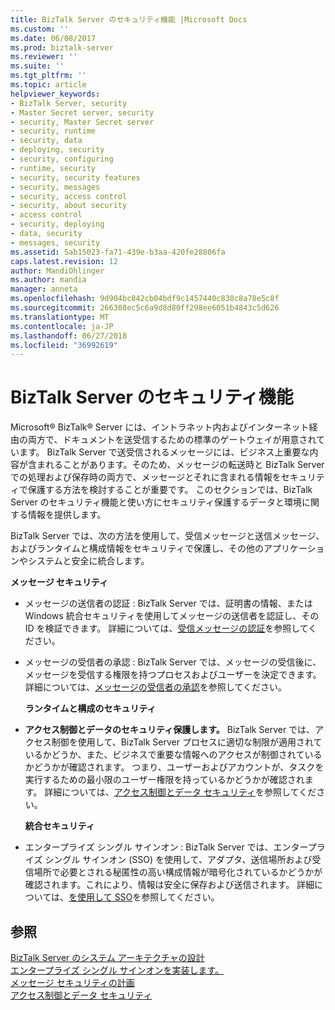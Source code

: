 ```yaml
---
title: BizTalk Server のセキュリティ機能 |Microsoft Docs
ms.custom: ''
ms.date: 06/08/2017
ms.prod: biztalk-server
ms.reviewer: ''
ms.suite: ''
ms.tgt_pltfrm: ''
ms.topic: article
helpviewer_keywords:
- BizTalk Server, security
- Master Secret server, security
- security, Master Secret server
- security, runtime
- security, data
- deploying, security
- security, configuring
- runtime, security
- security, security features
- security, messages
- security, access control
- security, about security
- access control
- security, deploying
- data, security
- messages, security
ms.assetid: 5ab15023-fa71-439e-b3aa-420fe28806fa
caps.latest.revision: 12
author: MandiOhlinger
ms.author: mandia
manager: anneta
ms.openlocfilehash: 9d904bc842cb04bdf9c1457440c838c8a78e5c8f
ms.sourcegitcommit: 266308ec5c6a9d8d80ff298ee6051b4843c5d626
ms.translationtype: MT
ms.contentlocale: ja-JP
ms.lasthandoff: 06/27/2018
ms.locfileid: "36992619"
---
```

# <a name="security-features-in-biztalk-server"></a>BizTalk Server のセキュリティ機能
Microsoft® BizTalk® Server には、イントラネット内およびインターネット経由の両方で、ドキュメントを送受信するための標準のゲートウェイが用意されています。 BizTalk Server で送受信されるメッセージには、ビジネス上重要な内容が含まれることがあります。そのため、メッセージの転送時と BizTalk Server での処理および保存時の両方で、メッセージとそれに含まれる情報をセキュリティで保護する方法を検討することが重要です。 このセクションでは、BizTalk Server のセキュリティ機能と使い方にセキュリティ保護するデータと環境に関する情報を提供します。  
  
 BizTalk Server では、次の方法を使用して、受信メッセージと送信メッセージ、およびランタイムと構成情報をセキュリティで保護し、その他のアプリケーションやシステムと安全に統合します。  
  
 **メッセージ セキュリティ**  
  
- メッセージの送信者の認証 : BizTalk Server では、証明書の情報、または Windows 統合セキュリティを使用してメッセージの送信者を認証し、その ID を検証できます。 詳細については、[受信メッセージの認証](../core/inbound-message-authentication.md)を参照してください。  
  
- メッセージの受信者の承認 : BizTalk Server では、メッセージの受信後に、メッセージを受信する権限を持つプロセスおよびユーザーを決定できます。 詳細については、[メッセージの受信者の承認](../core/authorizing-the-receiver-of-a-message.md)を参照してください。  
  
  **ランタイムと構成のセキュリティ**  
  
- **アクセス制御とデータのセキュリティ保護します。** BizTalk Server では、アクセス制御を使用して、BizTalk Server プロセスに適切な制限が適用されているかどうか、また、ビジネスで重要な情報へのアクセスが制御されているかどうかが確認されます。 つまり、ユーザーおよびアカウントが、タスクを実行するための最小限のユーザー権限を持っているかどうかが確認されます。 詳細については、[アクセス制御とデータ セキュリティ](../core/access-control-and-data-security.md)を参照してください。  
  
  **統合セキュリティ**  
  
- エンタープライズ シングル サインオン : BizTalk Server では、エンタープライズ シングル サインオン (SSO) を使用して、アダプタ、送信場所および受信場所で必要とされる秘匿性の高い構成情報が暗号化されているかどうかが確認されます。これにより、情報は安全に保存および送信されます。 詳細については、[を使用して SSO](../core/using-sso.md)を参照してください。  
  
## <a name="see-also"></a>参照  
 [BizTalk Server のシステム アーキテクチャの設計](../core/designing-the-system-architectures-for-biztalk-server.md)   
 [エンタープライズ シングル サインオンを実装します。](../core/implementing-enterprise-single-sign-on.md)   
 [メッセージ セキュリティの計画](../core/planning-message-security.md)   
 [アクセス制御とデータ セキュリティ](../core/access-control-and-data-security.md)   
